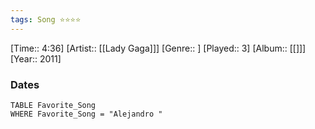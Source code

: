 ```yaml
---
tags: Song ⭐⭐⭐⭐ 
---
```

[Time:: 4:36]
[Artist:: [[Lady Gaga]]]
[Genre:: ]
[Played:: 3]
[Album:: [[]]]
[Year:: 2011]
### Dates
````dataview
TABLE Favorite_Song
WHERE Favorite_Song = "Alejandro "
````